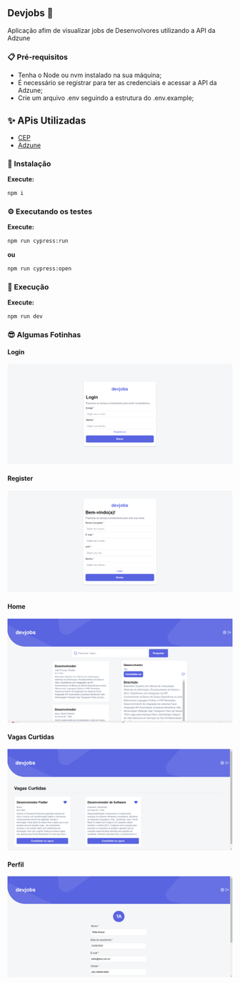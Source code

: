 ## Devjobs 💜

Aplicação afim de visualizar jobs de Desenvolvores utilizando a API da Adzune

### 📋 Pré-requisitos

- Tenha o Node ou nvm instalado na sua máquina;
- É necessário se registrar para ter as credenciais e acessar a API da Adzune;
- Crie um arquivo .env seguindo a estrutura do .env.example;

## ✨ APis Utilizadas

- <a href="https://viacep.com.br" target="_blank">CEP</a>
- <a href="https://developer.adzuna.com"  target="_blank">Adzune</a>

### 🔧 Instalação

**Execute:**

```bash
npm i
```

### ⚙️ Executando os testes

**Execute:**

```bash
npm run cypress:run
```

**ou**

```bash
npm run cypress:open
```

### 🚀 Execução

**Execute:**

```bash
npm run dev
```

### 😎 Algumas Fotinhas

#### Login

<p align="center">
    <img alt="Documentação" src="./docs/imgs/login.png"/>
</p>

#### Register

<p align="center">
    <img alt="Documentação" src="./docs/imgs/register.png"/>
</p>

#### Home

<p align="center">
    <img alt="Documentação" src="./docs/imgs/home.png"/>
</p>

#### Vagas Curtidas

<p align="center">
    <img alt="Documentação" src="./docs/imgs/jobs-liked.png"/>
</p>

#### Perfil

<p align="center">
    <img alt="Documentação" src="./docs/imgs/profile.png"/>
</p>
